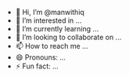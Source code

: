 - 👋 Hi, I’m @manwithiq
- 👀 I’m interested in ...
- 🌱 I’m currently learning ...
- 💞️ I’m looking to collaborate on ...
- 📫 How to reach me ...
- 😄 Pronouns: ...
- ⚡ Fun fact: ...

<!---
manwithiq/manwithiq is a ✨ special ✨ repository because its `README.md` (this file) appears on your GitHub profile.
You can click the Preview link to take a look at your changes.
--->
